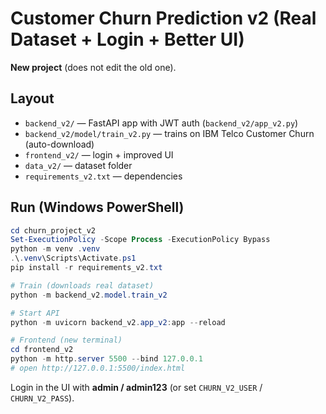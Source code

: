 
# Customer Churn Prediction v2 (Real Dataset + Login + Better UI)

**New project** (does not edit the old one).

## Layout
- `backend_v2/` — FastAPI app with JWT auth (`backend_v2/app_v2.py`)
- `backend_v2/model/train_v2.py` — trains on IBM Telco Customer Churn (auto-download)
- `frontend_v2/` — login + improved UI
- `data_v2/` — dataset folder
- `requirements_v2.txt` — dependencies

## Run (Windows PowerShell)
```powershell
cd churn_project_v2
Set-ExecutionPolicy -Scope Process -ExecutionPolicy Bypass
python -m venv .venv
.\.venv\Scripts\Activate.ps1
pip install -r requirements_v2.txt

# Train (downloads real dataset)
python -m backend_v2.model.train_v2

# Start API
python -m uvicorn backend_v2.app_v2:app --reload

# Frontend (new terminal)
cd frontend_v2
python -m http.server 5500 --bind 127.0.0.1
# open http://127.0.0.1:5500/index.html
```
Login in the UI with **admin / admin123** (or set `CHURN_V2_USER` / `CHURN_V2_PASS`).
